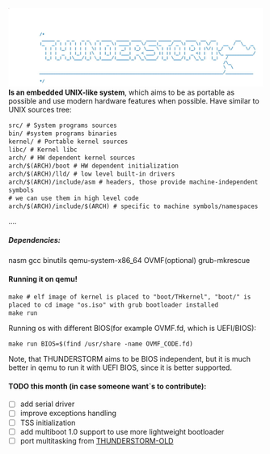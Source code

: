 ![THUNDERSTORM_LOGO](TH.jpg)
**Is an embedded UNIX-like system**, which aims 
to be as portable as possible and use modern hardware features when possible.
Have similar to UNIX sources tree:
```
src/ # System programs sources
bin/ #system programs binaries
kernel/ # Portable kernel sources
libc/ # Kernel libc
arch/ # HW dependent kernel sources
arch/$(ARCH)/boot # HW dependent initialization
arch/$(ARCH)/lld/ # low level built-in drivers
arch/$(ARCH)/include/asm # headers, those provide machine-independent symbols
# we can use them in high level code
arch/$(ARCH)/include/$(ARCH) # specific to machine symbols/namespaces
```
....

##### Dependencies:
nasm gcc binutils qemu-system-x86_64 OVMF(optional) grub-mkrescue
#### Running it on qemu!
```
make # elf image of kernel is placed to "boot/THkernel", "boot/" is placed to cd image "os.iso" with grub bootloader installed
make run
```
Running os with different BIOS(for example OVMF.fd, which is UEFI/BIOS):
```
make run BIOS=$(find /usr/share -name OVMF_CODE.fd)
```
Note, that THUNDERSTORM aims to be BIOS independent, 
but it is much better in qemu to run it with UEFI BIOS, since
it is better supported.

#### TODO this month (in case someone want`s to contribute):
- [ ] add serial driver
- [ ] improve exceptions handling
- [ ] TSS initialization
- [ ] add multiboot 1.0 support to use more lightweight bootloader
- [ ] port multitasking from [THUNDERSTORM-OLD](http://github.com/Igor1101/THUNDERSTORM-OLD)
